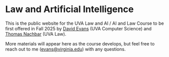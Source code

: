 # Law and Artificial Intelligence

This is the public website for the UVA Law and AI / AI and Law Course to be first offered in Fall 2025 by [David Evans](https://www.cs.virginia.edu/evans) (UVA Computer Science) and [Thomas Nachbar](https://www.law.virginia.edu/faculty/profile/tbn4n/1194120) (UVA Law).

More materials will appear here as the course develops, but feel free to reach out to me (evans@virginia.edu) with any questions.
